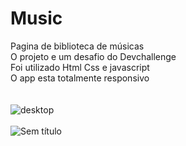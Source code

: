 # Music
Pagina de biblioteca de músicas <br>
O projeto e um desafio do Devchallenge<br>
Foi utilizado Html Css e javascript<br>
O app esta totalmente responsivo<br>
<br><br>
![desktop](https://user-images.githubusercontent.com/78445566/148001316-e8aa129f-f5c4-438c-880f-b6a71d9d1d2d.png)
<br><br>
![Sem título](https://user-images.githubusercontent.com/78445566/148002924-dbdf59de-0ea8-4000-920f-354e60ed5d62.png)
